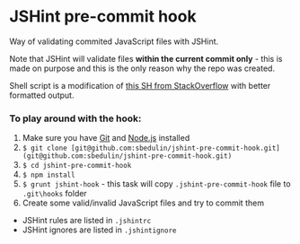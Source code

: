 JSHint pre-commit hook
==================
Way of validating commited JavaScript files with JSHint.

Note that JSHint will validate files **within the current commit only** - this is made on purpose and this is the only reason why the repo was created.

Shell script is a modification of [this SH from StackOverflow](http://stackoverflow.com/a/15757989/3819736) with better formatted output.

### To play around with the hook:

1.  Make sure you have [Git](http://git-scm.com/downloads) and [Node.js](http://nodejs.org/) installed
2.  `$ git clone [git@github.com:sbedulin/jshint-pre-commit-hook.git](git@github.com:sbedulin/jshint-pre-commit-hook.git)`
3.  `$ cd jshint-pre-commit-hook`
4.  `$ npm install`
5.  `$ grunt jshint-hook` - this task will copy `.jshint-pre-commit-hook` file to `.git\hooks` folder
6.  Create some valid/invalid JavaScript files and try to commit them


* JSHint rules are listed in `.jshintrc`
* JSHint ignores are listed in `.jshintignore`